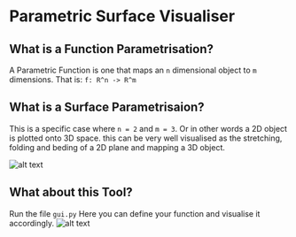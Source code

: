 # Parametric Surface Visualiser
## What is a Function Parametrisation?
A Parametric Function is one that maps an `n` dimensional object to `m` dimensions. That is:
```f: R^n -> R^m```


## What is a Surface Parametrisaion?
This is a specific case where `n = 2` and `m = 3`. Or in other words a 2D object is plotted onto 3D space. this can be very well visualised as the stretching, folding and beding of a 2D plane and mapping a 3D object.

![alt text](https://www.researchgate.net/publication/7374124/figure/fig14/AS:668609273659408@1536420281499/Fissure-surface-parameterization-Parameterization-of-a-3-D-surface-is-analogous-to.png)

## What about this Tool?
Run the file `gui.py`
Here you can define your function and visualise it accordingly.
![alt text](https://github.com/yamunan-bitset/Parametric-Surface/blob/master/Screenshot.png?raw=true)
